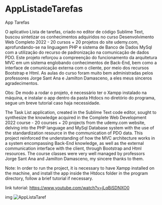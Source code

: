 # AppListadeTarefas
App Tarefas

O aplicativo Lista de tarefas, criado no editor de código Sublime Text, buscou sintetizar os conhecimentos adquiridos no curso Desenvolvimento Web Completo 2022 - 20 cursos + 20 projetos do site udemy.com, aprofundando-se na linguagem PHP e sistema de Banco de Dados MySql com a utilização do recurso de padronização na comunicação de dados PDO.
Este projeto reforçou a compreenção do funcionamento da arquitetura MVC em um sistema englobando conhecimentos de Back-End, bem como a interface de comunicação externa com o cliente, por meio dos recursos Bootstrap e Html.
As aulas do curso foram muito bem administradas pelos professores Jorge Sant Ana e Jamilton Damasceno, a eles meus sinceros agradecimentos. 

Obs: De modo a rodar o projeto, é necessário ter o Xampp instalado na máquina, e instalar o app dentro da pasta Htdocs no diretório do programa, segue um breve tutorial caso haja necessidade.




The Task List application, created in the Sublime Text code editor, sought to synthesize the knowledge acquired in the Complete Web Development 2022 course - 20 courses + 20 projects from the udemy.com website, delving into the PHP language and MySql Database system with the use of the standardization resource in the communication of PDO data.
This project reinforced the understanding of how the MVC architecture works in a system encompassing Back-End knowledge, as well as the external communication interface with the client, through Bootstrap and Html resources.
The course classes were very well managed by professors Jorge Sant Ana and Jamilton Damasceno, my sincere thanks to them.


Note: In order to run the project, it is necessary to have Xampp installed on the machine, and install the app inside the Htdocs folder in the program directory, follow a brief tutorial if necessary.



link tutorial: https://www.youtube.com/watch?v=jLqBiSDNXO0

img
![AppListaTaref](https://user-images.githubusercontent.com/75798052/200138558-0ef302e0-7cb9-43cc-8d1c-93a808c7b223.JPG)

